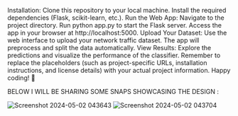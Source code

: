 Installation:
Clone this repository to your local machine.
Install the required dependencies (Flask, scikit-learn, etc.).
Run the Web App:
Navigate to the project directory.
Run python app.py to start the Flask server.
Access the app in your browser at http://localhost:5000.
Upload Your Dataset:
Use the web interface to upload your network traffic dataset.
The app will preprocess and split the data automatically.
View Results:
Explore the predictions and visualize the performance of the classifier.
Remember to replace the placeholders (such as project-specific URLs, installation instructions, and license details) with your actual project information. Happy coding! 🚀

BELOW I WILL BE SHARING SOME SNAPS SHOWCASING THE DESIGN :

![Screenshot 2024-05-02 043643](https://github.com/apm-oggie/Network-Intrusion-Detection/assets/94683605/0544dd7e-15c6-4037-8286-a07905b4fbf3)
![Screenshot 2024-05-02 043704](https://github.com/apm-oggie/Network-Intrusion-Detection/assets/94683605/0229642f-16e5-49f5-b9e1-2290118c5770)
